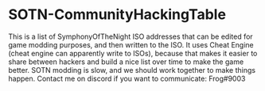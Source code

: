 # SOTN-CommunityHackingTable
This is a list of SymphonyOfTheNight ISO addresses that can be edited for game modding purposes, and then written to the ISO.
It uses Cheat Engine (cheat engine can apparently write to ISOs), because that makes it easier to share between hackers and build a nice list over time to make the game better.
SOTN modding is slow, and we should work together to make things happen. Contact me on discord if you want to communicate: Frog#9003
